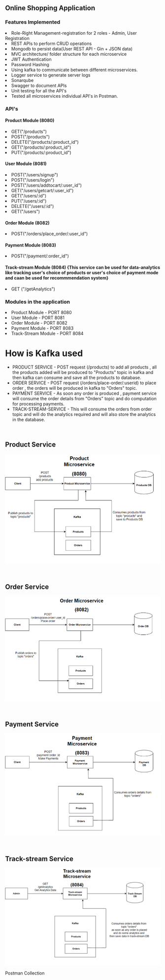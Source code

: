 
## Online Shopping Application

### Features Implemented

<li>Role-Right Management-registration for 2 roles - Admin, User Registration
<li>REST APIs to perform CRUD operations 
<li>Mongodb to persist data(User REST API - Gin + JSON data)
<li>MVC architecture/ folder structure for each microservice
<li>JWT Authentication
<li>Password Hashing
<li>Using kafka to communicate between different microservices.
<li>Logger service to generate server logs
<li>Sonarqube
<li>Swagger to document APIs
<li>Unit testing for all the API's
<li>Tested all microservices individual API's in Postman.

### API's
   #### Product Module (8080)
   <li> GET("/products")
   <li> POST("/products")
   <li> DELETE("/products/:product_id")
    <li> GET("/products/:product_id")
	<li> PUT("/products/:product_id")
	

   #### User Module (8081)
   <li> POST("/users/signup")
   <li>	POST("/users/login")
   <li> POST("/users/addtocart/:user_id")
   <li> GET("/users/getcart/:user_id")
   <li> GET("/users/:id")
   <li> PUT("/users/:id")
   <li> DELETE("/users/:id")
   <li> GET("/users")

   #### Order Module (8082)
   <li> POST("/orders/place_order/:user_id")

   #### Payment Module (8083)
   <li>  POST("/payment/:order_id")

   #### Track-stream Module (8084) {This service can be used for data-analytics like tracking user's choice of products or user's choice of payment mode and caan be used for recommmendation system}
   <li>	GET ("/getAnalytics")

### Modules in the application

<li>Product Module    - PORT 8080
<li>User Module     - PORT 8081
<li>Order Module     - PORT 8082
<li>Payment Module  - PORT 8083 
<li>Track-Stream Module  - PORT 8084 

<br>

<h1> How is Kafka used</h1>
<ul>
<li>PRODUCT SERVICE - POST request (/products) to add all products , all the products added will be produced to "Products" topic in kafka and then kafka can consume and save all the products to database.</li>
<li>ORDER SERVICE - POST request (/orders/place-order/:userid) to place order , the orders will be produced in kafka to "Orders" topic.</li>
<li>PAYMENT SERVICE - As soon any order is produced , payment service will consume the order details from "Orders" topic and do computation for processing payments.</li>
<li>TRACK-STREAM-SERVICE - This will consume the orders from order topic and will do the analytics required and will also store the analytics in the database.</li>
</ul>

<br>

## Product Service
![Optional Text](diagram1.png)

<br>

## Order Service
![Optional Text](diagram2.png)


<br>

## Payment Service
![Optional Text](diagram3.png)

<br>

## Track-stream Service
![Optional Text](diagram4.png)

<a link="../microservices/orders(8082).postman_collection.json">Postman Collection</a>
